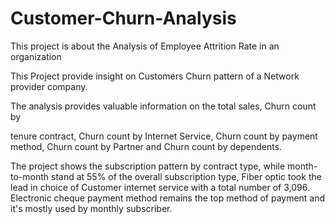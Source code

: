 # Customer-Churn-Analysis
This project is about the Analysis of Employee Attrition Rate in an organization 

This Project provide insight on Customers Churn pattern of a Network provider company.

The analysis provides valuable information on the total sales, Churn count by

tenure contract, Churn count by Internet Service, Churn count by payment method, Churn count by Partner and Churn count by dependents.

The project shows the subscription pattern by contract type, while month-to-month stand at 55% of the overall subscription type, Fiber optic took the lead in choice of Customer internet service with a total number of 3,096. Electronic cheque payment method remains the top method of payment and it's mostly used by monthly subscriber.

